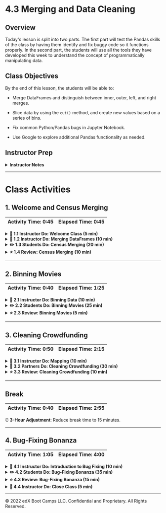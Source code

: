 # 4.3 Merging and Data Cleaning

## Overview

Today's lesson is split into two parts. The first part will test the Pandas skills of the class by having them identify and fix buggy code so it functions properly. In the second part, the students will use all the tools they have developed this week to understand the concept of programmatically manipulating data.

## Class Objectives

By the end of this lesson, the students will be able to:

* Merge DataFrames and distinguish between inner, outer, left, and right merges.

* Slice data by using the `cut()` method, and create new values based on a series of bins.

* Fix common Python/Pandas bugs in Jupyter Notebook.

* Use Google to explore additional Pandas functionality as needed.

## Instructor Prep

<details>
  <summary><strong>Instructor Notes</strong></summary>

* You may find that this lesson falls on a weekday due to a holiday shifting the course schedule. In this case, we have provided helpful notes within the LP that will allow you to **easily adjust the length of the lesson to fit into a weekday class**.

  * Check for a **3-Hour Adjustment** note at the top of activities in this lesson plan. If this class occurs on a weekday, please use the directions found in the note. Keep in mind that breaks will be reduced from 40 minutes to the typical 15 minutes for a weekday class.

  * Reducing activity time could potentially prevent the students from finishing, so please remind them to use office hours to clear up any questions that they may have.

* This class will contain minimal lecture time. In fact, most of the day will be taken up with large-scale activities that will test the skill and problem-solving abilities of the students. It is critical that everyone on the instructional team is ready to assist students whenever a bug or question arises.

* Some questions or code blocks will baffle even the most experienced Pandas programmers. Therefore, it may be wise to keep a laptop with solved activity code loaded and ready. This way, whenever a student gets stuck, the instructional team will have a reference ready to help fix the problem.

* Have your TAs refer to the [Time Tracker](TimeTracker.xlsx) to stay on track.

* If you have issues with any of today's activities, you may report them [here](http://tiny.cc/BootCampFeedback).

* Please reference our [Student FAQ](../../../05-Instructor-Resources/README.md#unit-04-pandas) for answers to questions frequently asked by students of this program. If you have any recommendations for additional questions, feel free to log an issue with your desired additions.

</details>

- - -

# Class Activities

## 1. Welcome and Census Merging

| Activity Time:       0:45 |  Elapsed Time:      0:45  |
|---------------------------|---------------------------|

<details>
  <summary><strong>📣 1.1 Instructor Do: Welcome Class (5 min)</strong></summary>

* Open the [slideshow](https://drive.google.com/open?id=1LbIbYi8LHXXGTzatXztB92kMRBR0kYbFR8QLO7orWkQ), and use the first few slides to welcome the class and introduce today's lesson. Cover the following points:

* Welcome the class, and let them know that today we will delve into a few more functions in the Pandas library. We will also learn how to deal with multiple datasets. The end of the lesson will focus more on teaching the students how to teach themselves and fix bugs.

  * Although this concept may sound strange to the class at first, let them know that self-teaching is probably the most important skill in the programmer’s toolkit because languages are never set in stone.

  * New libraries are always being developed, and even core programming languages are regularly updated to include new functions or syntax. As such, proficient programmers must always be ready and willing to teach themselves new skills.

  * If the students seem nervous, reassure them that self-teaching becomes much easier as time goes by. The students may already be practicing this skill without realizing it because the best way to learn new techniques is to make mistakes and look up solutions online.

</details>

<details>
  <summary><strong>📣 1.2 Instructor Do: Merging DataFrames (10 min)</strong></summary>

* Continue stepping through the slideshow, while you cover the following talking points:

* Analysts are often provided data that is split into multiple parts. Of course, working with a bunch of different datasets is less than ideal.

  * Thankfully, Pandas allows its users to easily combine, or **merge**, separate DataFrames on similar values using the `pd.merge()` method.

* Open [01-Ins_Merging](Activities/01-Ins_Merging/Solved/Merging.ipynb) within Jupyter Notebook, share the file with students, and go through the code with the class, discussing it cell by cell.

  * The first chunks of code are used to create two DataFrames that contain information on customers and the purchases they’ve made.

  * Point out that these two DataFrames share the "customer_id" column. This will be very important soon.

  * In the final chunk of code, the `pd.merge()` method is used, and three parameters are passed into it: references to both DataFrames and the value `on="customer_id"`.

  * This code tells the computer to combine the two DataFrames so that whenever the "customer_id" column matches, the rows containing the matching data are joined, as captured in the following image:

    ![Inner Merge.](Images/1-Merging_Inner.png)

  * This is known as an **inner join**. Inner joins are the default means for combining DataFrames using the `pd.merge()` method. They will only return data whose values match. Any rows that do not include matching data will be dropped from the combined DataFrame.

  * The opposite of an inner join is an **outer join**. Outer joins will combine the DataFrames whether or not any of the rows match. Outer joins must be declared as a parameter within the `pd.merge()` method using the syntax `how="outer"`, as captured in the following image:

    ![Outer Merge.](Images/1-Merging_Outer.png)

  * Any rows that do not include matching data will have the values within replaced with `NaN`.

  * There are also **right joins** and **left joins**. These joins will protect the data contained within one DataFrame, like an outer join does, while also dropping the rows with null data from the other DataFrame, as captured in the following image:

    ![Left and Right Merge.](Images/1-Merging_LeftRight.png)

</details>

<details>
  <summary><strong>✏️ 1.3 Students Do: Census Merging (20 min)</strong></summary>

* Continue through the slideshow, using the next slides as an accompaniment to this activity.

* ⏰ **3-Hour Adjustment**: Reduce activity time from 20 minutes to 15 minutes.

* The students will now take a moment to merge the two census datasets they created in the previous class.

* Open and discuss the solved version of [02-Stu_Census](Activities/02-Stu_Census-Merging/Solved/Census.ipynb) within Jupyter Notebook to give students an idea of the application’s end results, which are captured in the following image:

  ![Census Output.](Images/2-Census_Output.png)

* Send the following files and instructions:

* **Files:**

  * [Census.ipynb](Activities/02-Stu_Census-Merging/Unsolved/Census.ipynb)

  * [state_avg.csv](Activities/02-Stu_Census-Merging/Unsolved/Resources/state_avg.csv)

  * [state_totals.csv](Activities/02-Stu_Census-Merging/Unsolved/Resources/state_totals.csv)

* **Instructions:**

  * Read in both of the CSV files, and print out their DataFrames.

  * Perform an inner merge that combines both DataFrames on the "Year" and "State" columns.

  * Create a DataFrame that filters the data to only the 2019 data.

  * Add a new column that calculates the poverty rate.

  * Sort the data by Poverty Rate and Average Per Capita Income by County, highest to lowest, to find the state or territory with the highest poverty rate.

  * Print out the data for the state or territory with the highest poverty rate.

  * **Bonus:** Print out the data for the state or territory with the lowest poverty rate with one line of code.

</details>

<details>
  <summary><strong>⭐ 1.4 Review: Census Merging (10 min)</strong></summary>

* Open [02-Stu_Census](Activities/02-Stu_Census-Merging/Solved/Census.ipynb) in Jupyter Notebook, send out the file, and go through the code with the class, discussing it cell by cell.

* Cover the following key points:

  * Since we are merging on two columns, the columns must be in a list, as captured in the following image:

    ![Census Merge.](Images/2-Census_Merge.png)

  * When creating a new DataFrame with 2019 data only, `pd.DataFrame()` must be used to avoid a warning error when calculating the Poverty Rate in a new column, as captured in the following image:

    ![Census Poverty Rate.](Images/2-Census_Poverty_Rate.png)

  * Once a DataFrame has been sorted, it is possible to use `len(df)-1` inside `.loc[]` to find the final row of a DataFrame and print out the data, as captured in the following image:

    ![Census Poverty Summary.](Images/2-Census_Poverty_Summary.png)

* Data Source: [U.S. Census API - ACS 5-Year Estimates 2016-2019](https://www.census.gov/data/developers/data-sets/census-microdata-api.ACS_5-Year_PUMS.html)

</details>

- - -

## 2. Binning Movies

| Activity Time:       0:40 |  Elapsed Time:      1:25  |
|---------------------------|---------------------------|

<details>
  <summary><strong>📣 2.1 Instructor Do: Binning Data (10 min)</strong></summary>

* Continue stepping through the slideshow, while you cover the following talking points:

* Not everyone is a “numbers person,” and sometimes a DataFrame has so many values that it becomes extremely difficult to comprehend exactly what is going on. For this reason, Pandas has a built-in **binning** method that allows its users to place values into groups, which enables more vigorous dataset customization.

* Open [03-Ins_Binning](Activities/03-Ins_Binning/Solved/Binning.ipynb) in Jupyter Notebook, share the file, and go through the code with the class, discussing it cell by cell.

* Cover the following points:

  * When using the `pd.cut()` method, three parameters must be passed in. The first is the Series that is going to be cut. The second is a list of cutoff values for the bins that the Series will be sliced into. The third is a list of the names or values that will be given to the bins.

  * Pandas automatically creates the bin ranges from the list of cutoff values. It’s important to note that the first and last cutoff value will be the minimum of the first bin and maximum of the last bin, respectively. The other cutoff values will be shared by adjacent bins. (The default behavior of `pd.cut()` is to include the higher cutoff value in the bin). So, for example, when given the list `[0, 59, 69, 79, 89, 100]` of cutoff values, Pandas will create the following bins: (0, 59], (59, 69], (69, 79], (79, 89], (89, 100]. .

  * The number of labels for the `pd.cut()` method must equal the number of bins. If there are too many or too few, an error will be returned.

  * Binning is so powerful because, after creating and applying these bins, the DataFrame can be grouped according to those values, and a higher-level analysis can be conducted, as in the following image:

    ![Binning Groups.](Images/3-Binning_Groups.png)

</details>

<details>
  <summary><strong>✏️ 2.2 Students Do: Binning Movies (25 min)</strong></summary>

* Continue through the slideshow, using the next slides as an accompaniment to this activity.

* The students will now put their binning skills to use by creating bins for movies based on their IMDd user vote count. After creating the bins, they will group the DataFrame based on those bins and then perform some analysis on them.

* Open and discuss the solved version of [04-Stu_MovieRatings-Binning](Activities/04-Stu_MovieRatings-Binning/Solved/BinningMovies.ipynb) within Jupyter Notebook to give students an idea of the application’s end results, which are captured in the following image:

  ![Binning Movies - Output.](Images/4-BinningMovies_Output.png)

* Send the following files and instructions:

* **Files:**

  * [BinningMovies.ipynb](Activities/04-Stu_MovieRatings-Binning/Unsolved/BinningMovies.ipynb)

  * [movie_scores.csv](Activities/04-Stu_MovieRatings-Binning/Unsolved/Resources/movie_scores.csv)

* **Instructions:**

  * Read in the provided CSV file, and print it to the screen.

  * Find the minimum "IMDB user vote count" and maximum "IMDB user vote count".

  * Using the minimum and maximum "votes" as a reference, create 9 bins to slice the data into.

  * Create a new column called "IMDB User Votes Group", and fill it with the values collected through your slicing.

  * Group the DataFrame based on the values within "IMDB User Votes Group."

  * Find out how many rows fall into each group before finding the averages for "RottenTomatoes", "RottenTomatoes_User", "Metacritic", "Metacritic_User", and "IMDB".

</details>

<details>
  <summary><strong>⭐ 2.3 Review: Binning Movies (5 min)</strong></summary>

* Open [04-Stu_MovieRatings-Binning](Activities/04-Stu_MovieRatings-Binning/Solved/BinningMovies.ipynb) in Jupyter Notebook, share the file, and go through the code with the class, discussing it cell by cell.

  * Since the values contained within the "IMDB user vote count" column are so widespread, there are several acceptable ways to split up the data. This particular code uses a variable scale so there are 12 to 19 rows in each group. This creates a graduated scale that starts with 2.5K user vote count ranges for the first two bins, scaling up to a 250K range for the final bin, as captured in the following image:

    ![Binning Movies - Bins.](Images/4-BinningMovies_Bins.png)

  * The bins are added into the DataFrame by simply placing them within a new column. The DataFrame is then grouped on this new column to perform all of the data functions.

* Data Source: FiveThirtyEight (2015). [https://github.com/fivethirtyeight/data/tree/master/fandango](https://github.com/fivethirtyeight/data/tree/master/fandango)

</details>

- - -

## 3. Cleaning Crowdfunding

| Activity Time:       0:50 |  Elapsed Time:      2:15  |
|---------------------------|---------------------------|

<details>
  <summary><strong>📣 3.1 Instructor Do: Mapping (10 min)</strong></summary>

* Continue stepping through the slideshow, while you cover the following talking points:

* Remind the students how Excel's number formats allow users to easily change the styling of columns. Pandas also includes this functionality with its `df.map()` method, which allows users to style entire columns at once.

* Open [05-Ins_Mapping](Activities/05-Ins_Mapping/Solved/Mapping.ipynb) in Jupyter Notebook, share the file with the students, and go through the code with the class, discussing it cell by cell.

  * `df[<COLUMN>].map(<FORMAT STRING>.format)` enables users to modify the styling of an entire column.

  * The formatting syntax used for mapping is, in a word, confusing. It uses strings containing curly brackets to determine how to style columns, and this can make it difficult to understand at first.

  * A somewhat easy way to understand mapping strings is that it is fairly similar to concatenating strings. Whatever is outside of the curly brackets is added before or after the initial value, which is modified by whatever is contained within the curly brackets.

  * So, to convert values into a typical dollar format, one would use `"${:.2f}"`. This places a dollar sign before the value, which has been rounded to two decimal places.

  * Using `"{:,}"` will split a number up so that it uses comma notation. For example, the value `2000` would become `2,000` using this format string, as captured in the following image:

    ![Mapping Syntax.](Images/5-Mapping_Syntax.png)

  * Format mapping really works only once; it will return errors if the same code is run multiple times without restarting the kernel. Therefore, formatting is usually applied near the end of an application.

  * Note also that it will format `NaN` values, so it is a good idea to run a `.fillna()` or `.dropna()` to avoid formatting null values.

  * Format mapping also can change the data type of a column, as captured in the following image, so all calculations should be handled before modifying the formatting.

    ![Mapping Ruins Data Types.](Images/5-Mapping_DataTypes.png)

* Data Source: Seattle GeoData. Seattle Housing Cost Burden by Race. [https://data-seattlecitygis.opendata.arcgis.com/datasets/SeattleCityGIS::housing-cost-burden-by-race/about](https://data-seattlecitygis.opendata.arcgis.com/datasets/SeattleCityGIS::housing-cost-burden-by-race/about)

</details>

<details>
  <summary><strong>👥 3.2 Partners Do: Cleaning Crowdfunding (30 min)</strong></summary>

* Continue through the slideshow, using the next slides as an accompaniment to this activity.

* ⏰ **3-Hour Adjustment**: Skip this **Partners Do** activity, and continue on to the review activity.

* For the remainder of the lesson, the class will practice using Pandas by taking the dataset from their first homework, cleaning it up, and formatting it in far less time than it would take in Excel.

* Open and discuss the solved version of [06-Stu_CleaningCrowdfunding](Activities/06-Stu_CleaningCrowdfunding/Solved/CrowdfundingClean.ipynb) within Jupyter Notebook to give students an idea of their application’s end results.

Send the following files, and find instructions for this activity within the Jupyter notebook:

* **Files:**

  * [CrowdfundingData.csv](Activities/06-Stu_CleaningCrowdfunding/Unsolved/Resources/CrowdfundingData.csv)

  * [CrowdfundingClean.ipynb](Activities/06-Stu_CleaningCrowdfunding/Unsolved/CrowdfundingClean.ipynb)

* **Instructions:**

  * The instructions for this activity are contained within the Jupyter notebook.

</details>

<details>
  <summary><strong>⭐ 3.3 Review: Cleaning Crowdfunding (10 min)</strong></summary>

* ⏰ **3-Hour Adjustment**: This review activity is now an **Everyone Do**.

  * Spend only 30 minutes on this activity.

  * Use the review section as guidance for talking points while you live-code along with the students.

  * Take your time, and answer all student questions along the way.

* Open [06-Stu_CleaningCrowdfunding](Activities/06-Stu_CleaningCrowdfunding/Solved/CrowdfundingClean.ipynb) within Jupyter Notebook, and go through the code with the class, discussing it cell by cell.

* Data for this dataset was generated by edX Boot Camps LLC, and is intended for educational purposes only.

</details>

- - -

## Break

| Activity Time:       0:40 |  Elapsed Time:      2:55  |
|---------------------------|---------------------------|

⏰ **3-Hour Adjustment**: Reduce break time to 15 minutes.

- - -

## 4. Bug-Fixing Bonanza

| Activity Time:       1:05 |  Elapsed Time:      4:00  |
|---------------------------|---------------------------|

<details>
  <summary><strong>📣 4.1 Instructor Do: Introduction to Bug Fixing (10 min)</strong></summary>

* Continue the slideshow using the next few slides for this demonstration.

* Open [07-Ins_IntroToBugfixing](Activities/07-Ins_IntroToBugfixing/Unsolved/IntroToBugfixing_Unsolved.ipynb) within Jupyter Notebook, and also send the code out to the class. Make sure to send [veterans.csv](Activities/07-Ins_IntroToBugfixing//Unsolved/Resources/veterans.csv) out to the class, as well.

Cover the following key points as you go:

* Note how, within the final block of code, an error is returned as the application attempts to collect the average value within the "Percentage" column, as captured in the following image:

    ![Bug-fixing Error.](Images/7-Bugfixing_Error.png)

* Ask the class to resist pointing out the bug in this block of code for now. Many students are likely aware that the values within the column are strings, and it is not possible to collect the mean of a string.

* The first step in fixing a bug is to keep calm.

  * Bugs happen all the time, and they are rarely the end of the world. In fact, most bugs that programmers encounter are simple enough to solve&mdash;as long as they know how and where to look for the solution.

* The second step in bug fixing an application is to identify what the bug is and where it is located.

  * Since the class is using Jupyter Notebook, finding the erroneous block of code is easy. The error will always be returned in the space following the erroneous cell.

  * Unfortunately, Pandas is not known for returning clearly understandable error text. In fact, it often returns large blocks of complex text that can easily confuse those who do not know the library's underlying code. The line following `KeyError:` is generally a good starting point.

  * For example, the text following `ValueError:` within the current code lets the programmer know that Pandas cannot convert the string values in the "Percentage" column to floats, as captured in the following image:

    ![Error Text.](Images/7-Bugfixing_ErrorText.png)

  * If the error text isn’t entirely clear, it can be helpful to print out variables/columns to the console to uncover the bug’s location. For example, printing out the "Percentage" Series lets the programmer know that the `dtype` of this series is an object and not a float.

* The third step is to research the error online for solutions that other programmers have uncovered.

  * The key part to this step is coming up with an accurate way to describe the bug, which can take multiple attempts, but it is a skill that will develop over time.

  * Google is the programmer's best friend, as typing in a description of the bug will often bring up links to possible solutions. If not, simply alter the search a bit until a solution is discovered.

    ![Google Expert.](Images/7-Bugfixing_GoogleExpert.png)

  * This particular problem requires the code to drop the percentages within the "Percentage" column, so the search could be more specific and add that information, as captured in the following image:

    ![Google Expert - Part 2.](Images/7-Bugfixing_GoogleExpertPercent.png)

  * The first link takes the class to a Stack Overflow question that asks how to drop percentages and convert a column to floats. This provides a solution for the bug.

  * Feel free to copy and paste the solution, and then modify it within the Jupyter notebook, as captured in the following image. Let the class know that copying and pasting from Stack Overflow is something almost every single programmer does.

    ![Problem Solved.](Images/7-Bugfixing_Solution.png)

* Data Source: Department of Veteran Affairs. Percentage of Veterans Served Within 75 Miles of a State or National Cemetery. [https://catalog.data.gov/dataset/percentage-of-veterans-served-within-75-miles-of-a-state-or-national-cemetery](https://catalog.data.gov/dataset/percentage-of-veterans-served-within-75-miles-of-a-state-or-national-cemetery)

</details>

<details>
  <summary><strong>✏️ 4.2 Students Do: Bug-Fixing Bonanza (35 min)</strong></summary>

* Continue through the slideshow, using the next slides as an accompaniment to this activity.

* ⏰ **3-Hour Adjustment**: Skip this **Students Do** activity, and continue on to the review activity.

* The class will now be provided with a Pandas project that contains TONS of bugs. They will take the application and fix any bugs so that it works properly. This activity will test their Pandas skills while also teaching them how to teach themselves.

* Open and discuss the solved version of [08-Stu_BugfixingBonanza](Activities/08-Stu_BugfixingBonanza/Solved/BugfixBonanza.ipynb) within Jupyter Notebook to give students an idea of the application’s end results.

* Send the following files and instructions:

* **Files:**

  * [BugfixBonanza.ipynb](Activities/08-Stu_BugfixingBonanza/Unsolved/BugfixBonanza.ipynb)

  * [Bedbug_Reporting.csv](Activities/08-Stu_BugfixingBonanza/Unsolved/Resources/Bedbug_Reporting.csv)

* **Instructions:**

  * Dig through the provided Jupyter notebook, and attempt to fix as many bugs as possible. There are A LOT, and the bugs get harder to resolve as the code progresses.

  * Once you have finished bug fixing, perform some additional analysis on the provided dataset. What interesting theories and/or conclusions can you draw about bedbugs in New York City? As long as you keep challenging yourself, bugs will pop up and you’ll get more bug-fixing practice.

  * Consider other possible questions and what additional data you could search for in order to draw further conclusions from this data.

* **Hints:**

  * After fixing the bugs in each block of code, make sure to run the cell below for an updated error.

  * A few new concepts are covered within this Jupyter notebook. The most complex of these concepts is multi-indexing, and it is very likely that this is where many will get held up. Don’t worry: Multi-indexing is not in the homework, and it is not required outside of this activity. It is simply an interesting, powerful feature of Pandas.

</details>

<details>
  <summary><strong>⭐ 4.3 Review: Bug-Fixing Bonanza (15 min)</strong></summary>

* ⏰ **3-Hour Adjustment**: This review activity is now an **Everyone Do**.

  * Spend only 30 minutes on this activity.

  * Use the review section as guidance for talking points while you live-code along with the students.

  * Take your time, and answer all student questions along the way.

* Open the solved [BugfixBonanza.ipynb](Activities/08-Stu_BugfixingBonanza/Solved/BugfixBonanza.ipynb) within Jupyter Notebook, send out the file, and go through the code with the class, discussing it cell by cell. Alternatively, if you find yourself with a little extra time, you can open [BugfixBonanzaExtendedAnalysis.ipynb](Activities/08-Stu_BugfixingBonanza/Solved/BugfixBonanzaExtendedAnalysis.ipynb), which has two more cells demonstrating additional calculations that we can perform on this dataset.

  * Bugs are a fact of life for programmers; whether they are bugs that you introduce while trying to solve a problem or bugs that you are helping colleagues fix, bug fixing is a significant component of writing and working with code. As such, it is extremely helpful to practice bug fixing as much as possible.

  * The first bug is simple. No dependencies have been declared, so the application will not be able to use Pandas.

  * The second bug is also simple. The leading `../` in the CSV path is incorrect.

  * The third bug is also simple. The CSV path is being read in, but it is not being saved to a DataFrame.

  * The fourth bug is where things start to get complex. Pandas is unable to reduce the columns in the DataFrame because the "Re-infested  Dwelling Unit Count" column name contains an extra space. This column will need to be renamed.

    ![Bug-Fixing Columns.](Images/8-BugfixBonanza_Columns.png)

  * The fifth bug requires a change to the data type of the "Filing Date" column before any `.dt` functions can be performed on it.

  * The sixth bug is a little tricky. When trying to convert the "Postcode" column to type int, there is an error that reads `ValueError: Cannot convert non-finite values (NA or inf) to integer`. `.dropna()` must be performed before the column can be converted.

  * For the seventh bug, sometimes the simplest of errors, like not including a `\` or enclosing a calculation inside `()` when the calculation falls over two separate lines, can cause an error. This bug can be fixed using either approach.

  * The next bug, captured in the following image, is only a warning, but it can be fixed by turning the columns into a list with additional square brackets.

    ![Bug-Fixing Columns.](Images/8-BugfixBonanza_FutureWarning.png)

  * For the final bug, the columns to be merged on are not specified. The “Borough” column must be specified in addition to `on="Year"`, as captured in the following image:

    ![Bug-Fixing Columns.](Images/8-BugfixBonanza_Merge.png)

* Data Source: NYC Department of Housing Preservation and Development (HPD). Bedbug Reporting. [https://data.cityofnewyork.us/Housing-Development/Bedbug-Reporting/wz6d-d3jb](https://data.cityofnewyork.us/Housing-Development/Bedbug-Reporting/wz6d-d3jb)

</details>

<details>
  <summary><strong>📣 4.4 Instructor Do: Close Class (5 min)</strong></summary>

* ⏰ **3-Hour Adjustment**: Skip this activity.

* Continue the slideshow, using the next few slides to present this portion of the lesson.

</details>

- - -

© 2022 edX Boot Camps LLC. Confidential and Proprietary. All Rights Reserved.

